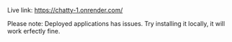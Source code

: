 Live link: https://chatty-1.onrender.com/

Please note: Deployed applications has issues.
Try installing it locally, it will work erfectly fine.
